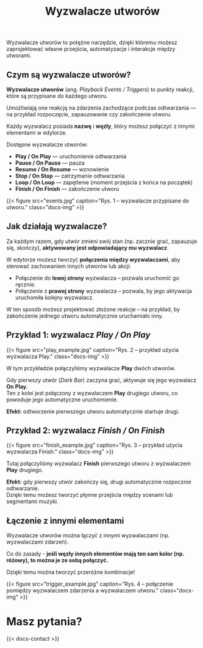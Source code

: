 ﻿---
title: "Wyzwalacze utworów"
description: "Dowiedz się, czym są wyzwalacze utworów i jak dzięki nim tworzyć własne automatyzacje."
weight: 39
---

Wyzwalacze utworów to potężne narzędzie, dzięki któremu możesz zaprojektować własne przejścia, automatyzacje i interakcje między utworami.

## Czym są wyzwalacze utworów?

**Wyzwalacze utworów** (ang. *Playback Events / Triggers*) to punkty reakcji, które są przypisane do każdego utworu.  

Umożliwiają one reakcję na zdarzenia zachodzące podczas odtwarzania — na przykład rozpoczęcie, zapauzowanie czy zakończenie utworu.

Każdy wyzwalacz posiada **nazwę** i **węzły**, który możesz połączyć z innymi elementami w edytorze.

Dostępne wyzwalacze utworów:
- **Play / On Play** — uruchomienie odtwarzania  
- **Pause / On Pause** — pauza
- **Resume / On Resume** — wznowienie  
- **Stop / On Stop** — zatrzymanie odtwarzania  
- **Loop / On Loop** — zapętlenie (moment przejścia z końca na początek)  
- **Finish / On Finish** — zakończenie utworu  

{{< figure src="events.jpg" caption="Rys. 1 – wyzwalacze przypisane do utworu." class="docs-img" >}}

## Jak działają wyzwalacze?

Za każdym razem, gdy utwór zmieni swój stan (np. zacznie grać, zapauzuje się, skończy), **aktywowany jest odpowiadający mu wyzwalacz**.  

W edytorze możesz tworzyć **połączenia między wyzwalaczami**, aby sterować zachowaniem innych utworów lub akcji:
- Połączenie do **lewej strony** wyzwalacza – pozwala uruchomić go ręcznie.  
- Połączenie z **prawej strony** wyzwalacza – pozwala, by jego aktywacja uruchomiła kolejny wyzwalacz.

W ten sposób możesz projektować złożone reakcje – na przykład, by zakończenie jednego utworu automatycznie uruchamiało inny.

## Przykład 1: wyzwalacz *Play / On Play*

{{< figure src="play_example.jpg" caption="Rys. 2 – przykład użycia wyzwalacza Play." class="docs-img" >}}

W tym przykładzie połączyliśmy wyzwalacze **Play** dwóch utworów.  

Gdy pierwszy utwór (*Dark Bar*) zaczyna grać, aktywuje się jego wyzwalacz **On Play**.  
Ten z kolei jest połączony z wyzwalaczem **Play** drugiego utworu, co powoduje jego automatyczne uruchomienie.

**Efekt:** odtworzenie pierwszego utworu automatycznie startuje drugi.

## Przykład 2: wyzwalacz *Finish / On Finish*

{{< figure src="finish_example.jpg" caption="Rys. 3 – przykład użycia wyzwalacza Finish." class="docs-img" >}}

Tutaj połączyliśmy wyzwalacz **Finish** pierwszego utworu z wyzwalaczem **Play** drugiego.  

**Efekt:** gdy pierwszy utwór zakończy się, drugi automatycznie rozpocznie odtwarzanie.  
Dzięki temu możesz tworzyć płynne przejścia między scenami lub segmentami muzyki.

## Łączenie z innymi elementami

Wyzwalacze utworów można łączyć z innymi wyzwalaczami (np. wyzwalaczami zdarzeń). 

Co do zasady - **jeśli węzły innych elementów mają ten sam kolor (np. różowy), to można je ze sobą połączyć.**

Dzięki temu można tworzyć przeróżne kombinacje!

{{< figure src="trigger_example.jpg" caption="Rys. 4 – połączenie pomiędzy wyzwalaczem zdarzenia a wyzwalaczem utworu." class="docs-img" >}}

# Masz pytania?

{{< docs-contact >}}
